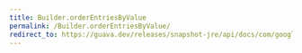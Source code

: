```yaml
---
title: Builder.orderEntriesByValue
permalink: /Builder.orderEntriesByValue/
redirect_to: https://guava.dev/releases/snapshot-jre/api/docs/com/google/common/collect/ImmutableMap.Builder.html#orderEntriesByValue-java.util.Comparator-
---
```


